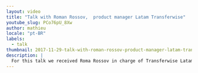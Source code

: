 ```yaml
---
layout: video
title: "Talk with Roman Rossov,  product manager Latam Transferwise"
youtube_slug: PCo76pU_8Xw
author: mathieu
locale: "pt-BR"
labels:
  - talk
thumbnail: 2017-11-29-talk-with-roman-rossov-product-manager-latam-transferwise.jpg
description: |
  For this talk we received Roma Rossov in charge of Transferwise Latam to share his experience with our students.
---
```

